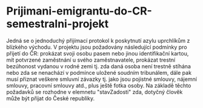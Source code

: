 # Prijimani-emigrantu-do-CR-semestralni-projekt
Jedná se o jednoduchý přijímací protokol k poskytnutí azylu uprchlíkům z blízkého východu. V projektu jsou požadovány následující podmínky 
pro přijetí do ČR: prokázat svoji osobu pasem nebo jinou identifikační kartou, mít potvrzené zaměstnání u svého zaměstnavatele, prokázat
trestní bezúhonost vydanou v rodné zemi tj. zda daná osoba není trestně stíhána nebo zda se nenachází v podmínce uložené soudním 
tribunálem, dále pak musí přiznat veškere smluvní závazky tj. jako jsou pojistné smlouvy, nájemní smlouvy, pracovní smlouvy atd., plus
ještě fotka osoby. Na základě těchto požadavků se rozhodne v elemnetu "stavZadosti" zda, dotyčný člověk může být přijat do České 
republiky.


